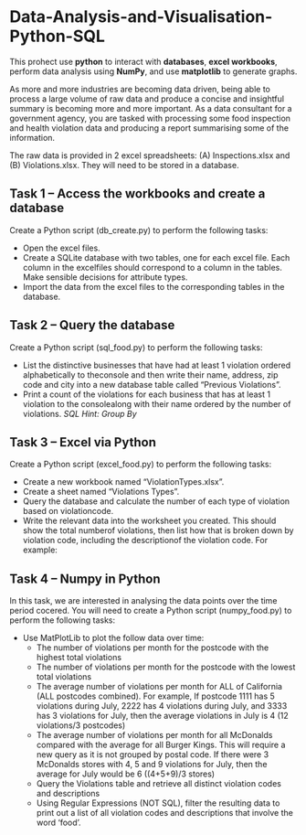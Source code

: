 # Data-Analysis-and-Visualisation-Python-SQL
This prohect use **python** to interact with **databases**, **excel workbooks**, perform data analysis using **NumPy**, and use **matplotlib** to generate graphs. 

As more and more industries are becoming data driven, being able to process a large volume of raw data and produce a concise and insightful summary is becoming more and more important. As a data consultant for a government agency, you are tasked with processing some food inspection and health violation data and producing a report summarising some of the information.

The raw data is provided in 2 excel spreadsheets: (A) Inspections.xlsx and (B) Violations.xlsx. They will need to be stored in a database.

## Task 1 – Access the workbooks and create a database
Create a Python script (db_create.py) to perform the following tasks:
- Open the excel files.
- Create a SQLite database with two tables, one for each excel file. Each column in the excelfiles should correspond to a column in the tables. Make sensible decisions for attribute types.
- Import the data from the excel files to the corresponding tables in the database.

## Task 2 – Query the database
Create a Python script (sql_food.py) to perform the following tasks:
- List the distinctive businesses that have had at least 1 violation ordered alphabetically to theconsole and then write their name, address, zip code and city into a new database table called “Previous Violations”.
- Print a count of the violations for each business that has at least 1 violation to the consolealong with their name ordered by the number of violations. *SQL Hint: Group By*

## Task 3 – Excel via Python
Create a Python script (excel_food.py) to perform the following tasks:
- Create a new workbook named “ViolationTypes.xlsx”.
- Create a sheet named “Violations Types”.
- Query the database and calculate the number of each type of violation based on violationcode.
- Write the relevant data into the worksheet you created. This should show the total numberof violations, then list how that is broken down by violation code, including the descriptionof the violation code. For example:

## Task 4 – Numpy in Python
In this task, we are interested in analysing the data points over the time period cocered. You will need to create a Python script (numpy_food.py) to perform the following tasks:
- Use MatPlotLib to plot the follow data over time:
    * The number of violations per month for the postcode with the highest total violations
    * The number of violations per month for the postcode with the lowest total violations
    * The average number of violations per month for ALL of California (ALL postcodes combined). For example, If postcode 1111 has 5 violations during July, 2222 has 4 violations during July, and 3333 has 3 violations for July, then the average violations in July is 4 (12 violations/3 postcodes)
    * The average number of violations per month for all McDonalds compared with the average for all Burger Kings. This will require a new query as it is not grouped by postal code. If there were 3 McDonalds stores with 4, 5 and 9 violations for July, then the average for July would be 6 ((4+5+9)/3 stores)
    * Query the Violations table and retrieve all distinct violation codes and descriptions
    * Using Regular Expressions (NOT SQL), filter the resulting data to print out a list of all violation codes and descriptions that involve the word ‘food’.